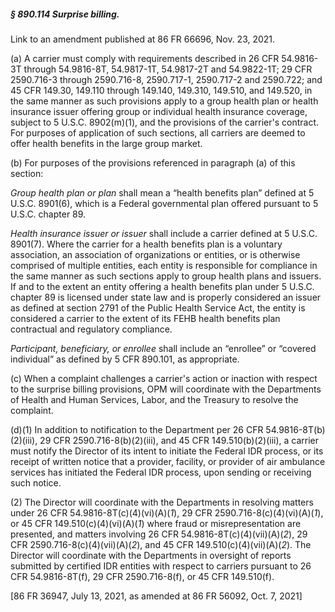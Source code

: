 ##### § 890.114 Surprise billing. #####

Link to an amendment published at 86 FR 66696, Nov. 23, 2021.

(a) A carrier must comply with requirements described in 26 CFR 54.9816-3T through 54.9816-8T, 54.9817-1T, 54.9817-2T and 54.9822-1T; 29 CFR 2590.716-3 through 2590.716-8, 2590.717-1, 2590.717-2 and 2590.722; and 45 CFR 149.30, 149.110 through 149.140, 149.310, 149.510, and 149.520, in the same manner as such provisions apply to a group health plan or health insurance issuer offering group or individual health insurance coverage, subject to 5 U.S.C. 8902(m)(1), and the provisions of the carrier's contract. For purposes of application of such sections, all carriers are deemed to offer health benefits in the large group market.

(b) For purposes of the provisions referenced in paragraph (a) of this section:

*Group health plan or plan* shall mean a “health benefits plan” defined at 5 U.S.C. 8901(6), which is a Federal governmental plan offered pursuant to 5 U.S.C. chapter 89.

*Health insurance issuer or issuer* shall include a carrier defined at 5 U.S.C. 8901(7). Where the carrier for a health benefits plan is a voluntary association, an association of organizations or entities, or is otherwise comprised of multiple entities, each entity is responsible for compliance in the same manner as such sections apply to group health plans and issuers. If and to the extent an entity offering a health benefits plan under 5 U.S.C. chapter 89 is licensed under state law and is properly considered an issuer as defined at section 2791 of the Public Health Service Act, the entity is considered a carrier to the extent of its FEHB health benefits plan contractual and regulatory compliance.

*Participant, beneficiary, or enrollee* shall include an “enrollee” or “covered individual” as defined by 5 CFR 890.101, as appropriate.

(c) When a complaint challenges a carrier's action or inaction with respect to the surprise billing provisions, OPM will coordinate with the Departments of Health and Human Services, Labor, and the Treasury to resolve the complaint.

(d)(1) In addition to notification to the Department per 26 CFR 54.9816-8T(b)(2)(iii), 29 CFR 2590.716-8(b)(2)(iii), and 45 CFR 149.510(b)(2)(iii), a carrier must notify the Director of its intent to initiate the Federal IDR process, or its receipt of written notice that a provider, facility, or provider of air ambulance services has initiated the Federal IDR process, upon sending or receiving such notice.

(2) The Director will coordinate with the Departments in resolving matters under 26 CFR 54.9816-8T(c)(4)(vi)(A)(*1*), 29 CFR 2590.716-8(c)(4)(vi)(A)(*1*), or 45 CFR 149.510(c)(4)(vi)(A)(*1*) where fraud or misrepresentation are presented, and matters involving 26 CFR 54.9816-8T(c)(4)(vii)(A)(*2*), 29 CFR 2590.716-8(c)(4)(vii)(A)(*2*), and 45 CFR 149.510(c)(4)(vii)(A)(*2*). The Director will coordinate with the Departments in oversight of reports submitted by certified IDR entities with respect to carriers pursuant to 26 CFR 54.9816-8T(f), 29 CFR 2590.716-8(f), or 45 CFR 149.510(f).

[86 FR 36947, July 13, 2021, as amended at 86 FR 56092, Oct. 7, 2021]